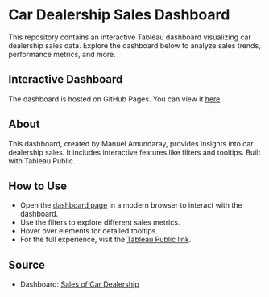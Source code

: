 # Car Dealership Sales Dashboard

This repository contains an interactive Tableau dashboard visualizing car dealership sales data. Explore the dashboard below to analyze sales trends, performance metrics, and more.

## Interactive Dashboard

The dashboard is hosted on GitHub Pages. You can view it [here](https://manuelean.github.io/RFM-Analysis-of-Car-Dealership/).

## About
This dashboard, created by Manuel Amundaray, provides insights into car dealership sales. It includes interactive features like filters and tooltips. Built with Tableau Public.

## How to Use
- Open the [dashboard page](https://manuelean.github.io/RFM-Analysis-of-Car-Dealership/) in a modern browser to interact with the dashboard.
- Use the filters to explore different sales metrics.
- Hover over elements for detailed tooltips.
- For the full experience, visit the [Tableau Public link](https://public.tableau.com/app/profile/manuel.amundaray/viz/SalesofCarDealership/SalesDshb2).

## Source
- Dashboard: [Sales of Car Dealership](https://public.tableau.com/app/profile/manuel.amundaray/viz/SalesofCarDealership/SalesDshb2)
